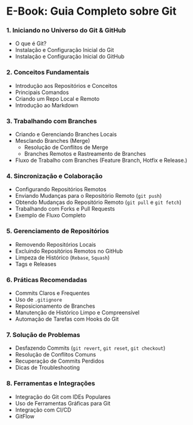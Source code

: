 # E-Book: Guia Completo sobre Git

### 1. Iniciando no Universo do Git & GitHub
- O que é Git?
- Instalação e Configuração Inicial do Git
- Instalação e Configuração Inicial do GitHub

### 2. Conceitos Fundamentais
- Introdução aos Repositórios e Conceitos
- Principais Comandos
- Criando um Repo Local e Remoto
- Introdução ao Markdown

### 3. Trabalhando com Branches
- Criando e Gerenciando Branches Locais
- Mesclando Branches (Merge)
    - Resolução de Conflitos de Merge
    - Branches Remotos e Rastreamento de Branches
- Fluxo de Trabalho com Branches (Feature Branch, Hotfix e Release.)

### 4. Sincronização e Colaboração
- Configurando Repositórios Remotos
- Enviando Mudanças para o Repositório Remoto (`git push`)
- Obtendo Mudanças do Repositório Remoto (`git pull` e `git fetch`)
- Trabalhando com Forks e Pull Requests
- Exemplo de Fluxo Completo

### 5. Gerenciamento de Repositórios
- Removendo Repositórios Locais
- Excluindo Repositórios Remotos no GitHub
- Limpeza de Histórico (`Rebase`, `Squash`)
- Tags e Releases

### 6. Práticas Recomendadas
- Commits Claros e Frequentes
- Uso de `.gitignore`
- Reposicionamento de Branches
- Manutenção de Histórico Limpo e Compreensível
- Automação de Tarefas com Hooks do Git

### 7. Solução de Problemas
- Desfazendo Commits (`git revert`, `git reset`, `git checkout`)
- Resolução de Conflitos Comuns
- Recuperação de Commits Perdidos
- Dicas de Troubleshooting

### 8. Ferramentas e Integrações
- Integração do Git com IDEs Populares
- Uso de Ferramentas Gráficas para Git
- Integração com CI/CD
- GitFlow